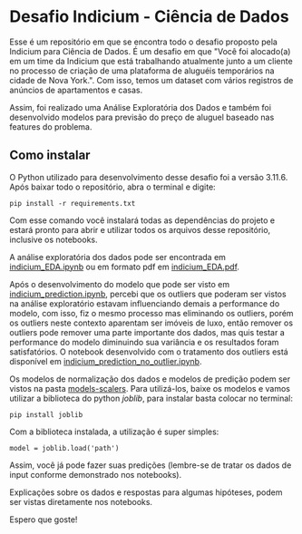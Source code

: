 # Desafio Indicium - Ciência de Dados
 
Esse é um repositório em que se encontra todo o desafio proposto pela Indicium para Ciência de Dados. É um desafio em que "Você foi alocado(a) em um time da Indicium que está trabalhando atualmente junto a um cliente no processo de criação de uma plataforma de aluguéis temporários na cidade de Nova York.". Com isso, temos um dataset com vários registros de anúncios de apartamentos e casas.

Assim, foi realizado uma Análise Exploratória dos Dados e também foi desenvolvido modelos para previsão do preço de aluguel baseado nas features do problema.

## Como instalar
O Python utilizado para desenvolvimento desse desafio foi a versão 3.11.6. Após baixar todo o repositório, abra o terminal e digite:
```
pip install -r requirements.txt
```
Com esse comando você instalará todas as dependências do projeto e estará pronto para abrir e utilizar todos os arquivos desse repositório, inclusive os notebooks.

A análise exploratória dos dados pode ser encontrada em [indicium_EDA.ipynb](https://github.com/davirpp/Desafio-Indicium/blob/main/indicium_EDA.ipynb) ou em formato pdf em [indicium_EDA.pdf](https://github.com/davirpp/Desafio-Indicium/blob/main/pdf_notebooks/indicium_EDA.pdf).

Após o desenvolvimento do modelo que pode ser visto em [indicium_prediction.ipynb](https://github.com/davirpp/Desafio-Indicium/blob/main/indicium_prediction.ipynb), percebi que os outliers que poderam ser vistos na análise exploratório estavam influenciando demais a performance do modelo, com isso, fiz o mesmo processo mas eliminando os outliers, porém os outliers neste contexto aparentam ser imóveis de luxo, então remover os outliers pode remover uma parte importante dos dados, mas quis testar a performance do modelo diminuindo sua variância e os resultados foram satisfatórios. O notebook desenvolvido com o tratamento dos outliers está disponível em [indicium_prediction_no_outlier.ipynb](https://github.com/davirpp/Desafio-Indicium/blob/main/indicium_prediction_no_outlier.ipynb).

Os modelos de normalização dos dados e modelos de predição podem ser vistos na pasta [models-scalers](https://github.com/davirpp/Desafio-Indicium/tree/main/models-scalers). Para utilizá-los, baixe os modelos e vamos utilizar a biblioteca do python _joblib_, para instalar basta colocar no terminal:
```
pip install joblib
```
Com a biblioteca instalada, a utilização é super simples:
```
model = joblib.load('path')
```
Assim, você já pode fazer suas predições (lembre-se de tratar os dados de input conforme demonstrado nos notebooks).

Explicações sobre os dados e respostas para algumas hipóteses, podem ser vistas diretamente nos notebooks.

Espero que goste!
